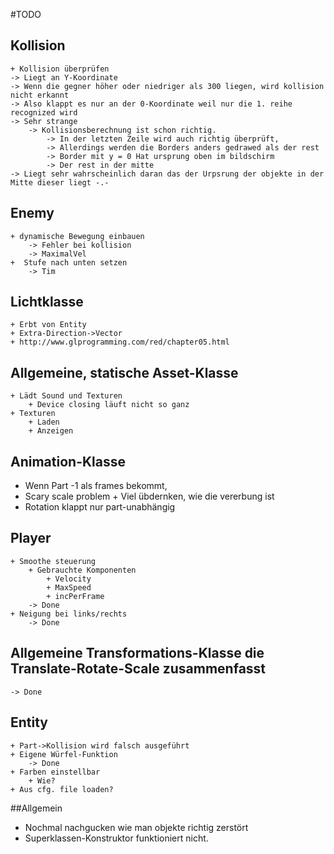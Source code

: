 #TODO


## Kollision
    + Kollision überprüfen
    -> Liegt an Y-Koordinate
    -> Wenn die gegner höher oder niedriger als 300 liegen, wird kollision nicht erkannt
    -> Also klappt es nur an der 0-Koordinate weil nur die 1. reihe recognized wird
    -> Sehr strange
        -> Kollisionsberechnung ist schon richtig.
            -> In der letzten Zeile wird auch richtig überprüft,
            -> Allerdings werden die Borders anders gedrawed als der rest
            -> Border mit y = 0 Hat ursprung oben im bildschirm
            -> Der rest in der mitte
    -> Liegt sehr wahrscheinlich daran das der Urpsrung der objekte in der Mitte dieser liegt -.-
## Enemy
    + dynamische Bewegung einbauen
        -> Fehler bei kollision
        -> MaximalVel
    +  Stufe nach unten setzen
        -> Tim


## Lichtklasse
    + Erbt von Entity
    + Extra-Direction->Vector
    + http://www.glprogramming.com/red/chapter05.html


## Allgemeine, statische Asset-Klasse
    + Lädt Sound und Texturen
        + Device closing läuft nicht so ganz
    + Texturen 
        + Laden
        + Anzeigen

## Animation-Klasse
   + Wenn Part -1 als frames bekommt,
   + Scary scale problem
    + Viel übdernken, wie die vererbung ist
   + Rotation klappt nur part-unabhängig 
      

## Player
    + Smoothe steuerung
        + Gebrauchte Komponenten
            + Velocity
            + MaxSpeed
            + incPerFrame
        -> Done
    + Neigung bei links/rechts
        -> Done
        
## Allgemeine Transformations-Klasse die Translate-Rotate-Scale zusammenfasst
    -> Done

## Entity
    + Part->Kollision wird falsch ausgeführt
    + Eigene Würfel-Funktion
        -> Done
    + Farben einstellbar
        + Wie?
    + Aus cfg. file loaden?

    
##Allgemein
+ Nochmal nachgucken wie man objekte richtig zerstört
+ Superklassen-Konstruktor funktioniert nicht.